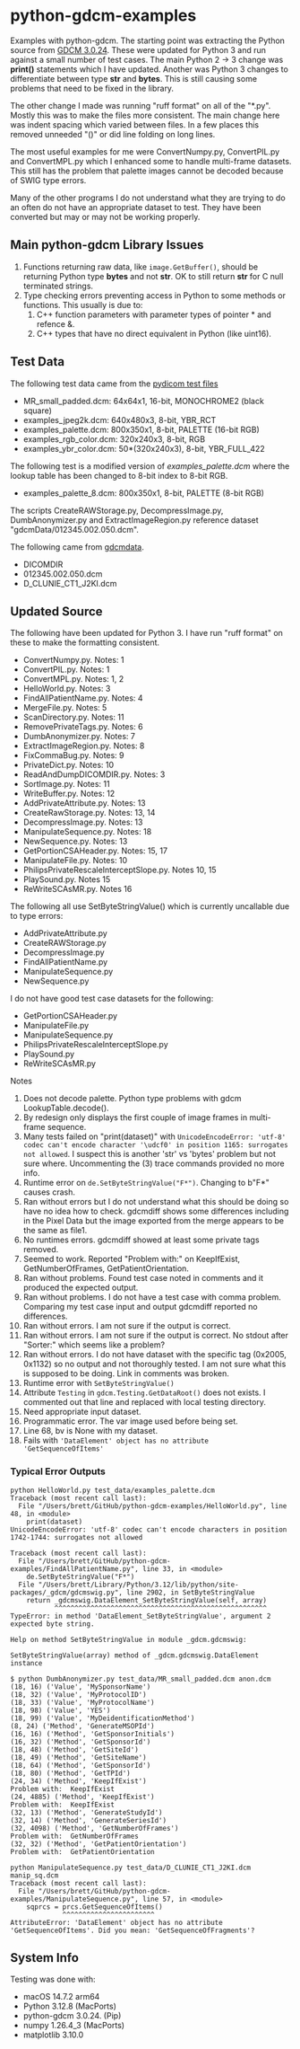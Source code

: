 # python-gdcm-examples

Examples with python-gdcm.  The starting point was extracting the Python source
from [GDCM
3.0.24](https://github.com/malaterre/GDCM/tree/v3.0.24/Examples/Python).  These
were updated for Python 3 and run against a small number of test cases.  The main
Python 2 -> 3 change was **print()** statements which I have updated.  Another
was Python 3 changes to differentiate between type **str** and **bytes**.  This
is still causing some problems that need to be fixed in the library.

The other change I made was running "ruff format" on all of the "*.py".  Mostly
this was to make the files more consistent.  The main change here was indent spacing
which varied between files.  In a few places this removed unneeded "()" or did
line folding on long lines.

The most useful examples for me were ConvertNumpy.py, ConvertPIL.py and ConvertMPL.py which
I enhanced some to handle multi-frame datasets.  This still has the problem that
palette images cannot be decoded because of SWIG type errors.

Many of the other programs I do not understand what they are trying to do an
often do not have an appropriate dataset to test.  They have been converted but may
or may not be working properly.

## Main python-gdcm Library Issues

1. Functions returning raw data, like `image.GetBuffer()`, should be returning Python type **bytes**
and not **str**.  OK to still return **str** for C null terminated strings.
2. Type checking errors preventing access in Python to some methods or functions.  This usually
is due to:
    1. C++ function parameters with parameter types of pointer * and refence &.
    2. C++ types that have no direct equivalent in Python (like uint16).

## Test Data

The following test data came from the [pydicom test files](https://github.com/pydicom/pydicom/tree/main/src/pydicom/data/test_files)

* MR_small_padded.dcm: 64x64x1, 16-bit, MONOCHROME2 (black square)
* examples_jpeg2k.dcm: 640x480x3, 8-bit, YBR_RCT
* examples_palette.dcm: 800x350x1, 8-bit, PALETTE (16-bit RGB)
* examples_rgb_color.dcm: 320x240x3, 8-bit, RGB
* examples_ybr_color.dcm: 50*(320x240x3), 8-bit, YBR_FULL_422

The following test is a modified version of *examples_palette.dcm* where the lookup table
has been changed to 8-bit index to 8-bit RGB.

* examples_palette_8.dcm: 800x350x1, 8-bit, PALETTE (8-bit RGB)

The scripts CreateRAWStorage.py, DecompressImage.py, DumbAnonymizer.py and ExtractImageRegion.py
reference dataset "gdcmData/012345.002.050.dcm".

The following came from [gdcmdata](https://sourceforge.net/p/gdcm/gdcmdata/ci/master/tree/).

* DICOMDIR
* 012345.002.050.dcm
* D_CLUNIE_CT1_J2KI.dcm

## Updated Source

The following have been updated for Python 3.  I have run "ruff format" on these to make the
formatting consistent.

* ConvertNumpy.py.  Notes: 1
* ConvertPIL.py.  Notes: 1
* ConvertMPL.py.  Notes: 1, 2
* HelloWorld.py.  Notes: 3
* FindAllPatientName.py.  Notes: 4
* MergeFile.py.  Notes: 5
* ScanDirectory.py.  Notes: 11
* RemovePrivateTags.py.  Notes: 6
* DumbAnonymizer.py.  Notes: 7
* ExtractImageRegion.py.  Notes: 8
* FixCommaBug.py.  Notes: 9
* PrivateDict.py.  Notes: 10
* ReadAndDumpDICOMDIR.py.  Notes: 3
* SortImage.py.  Notes: 11
* WriteBuffer.py.  Notes: 12
* AddPrivateAttribute.py.  Notes: 13
* CreateRawStorage.py.  Notes: 13, 14
* DecompressImage.py.  Notes: 13
* ManipulateSequence.py.  Notes: 18
* NewSequence.py.  Notes: 13
* GetPortionCSAHeader.py.  Notes: 15, 17
* ManipulateFile.py.  Notes: 10
* PhilipsPrivateRescaleInterceptSlope.py.  Notes 10, 15
* PlaySound.py.  Notes 15
* ReWriteSCAsMR.py.  Notes 16

The following all use SetByteStringValue() which is currently uncallable due to type errors:

* AddPrivateAttribute.py
* CreateRAWStorage.py
* DecompressImage.py
* FindAllPatientName.py
* ManipulateSequence.py
* NewSequence.py

I do not have good test case datasets for the following:

* GetPortionCSAHeader.py
* ManipulateFile.py
* ManipulateSequence.py
* PhilipsPrivateRescaleInterceptSlope.py
* PlaySound.py
* ReWriteSCAsMR.py

Notes

1) Does not decode palette.  Python type problems with gdcm LookupTable.decode().
2) By redesign only displays the first couple of image frames in multi-frame
   sequence.
3) Many tests failed on "print(dataset)" with `UnicodeEncodeError: 'utf-8' codec
   can't encode character '\udcf0' in position 1165: surrogates not allowed`.  I
   suspect this is another 'str' vs 'bytes' problem but not sure where.
   Uncommenting the (3) trace commands provided no more info.
4) Runtime error on `de.SetByteStringValue("F*")`. Changing to b"F*" causes
   crash.
5) Ran without errors but I do not understand what this should be doing so have
no idea how to check.  gdcmdiff shows some differences including in the Pixel
Data but the image exported from the merge appears to be the same as file1.
6) No runtimes errors.  gdcmdiff showed at least some private tags removed.
7) Seemed to work.  Reported "Problem with:" on KeepIfExist, GetNumberOfFrames,
   GetPatientOrientation.
8) Ran without problems.  Found test case noted in comments and it produced the
expected output.
9) Ran without problems.  I do not have a test case with comma problem.
Comparing my test case input and output gdcmdiff reported no differences.
10) Ran without errors.  I am not sure if the output is correct.
11) Ran without errors.  I am not sure if the output is correct.  No stdout
after "Sorter:" which seems like a problem?
12) Ran without errors.  I do not have dataset with the specific tag
(0x2005, 0x1132) so no output and not thoroughly tested.  I am not sure what
this is supposed to be doing.  Link in comments was broken.
13) Runtime error with `SetByteStringValue()`
14) Attribute `Testing` in `gdcm.Testing.GetDataRoot()` does not exists.  I
commented out that line and replaced with local testing directory.
15) Need appropriate input dataset.
16) Programmatic error.  The var image used before being set.
17) Line 68, bv is None with my dataset.
18) Fails with `'DataElement' object has no attribute 'GetSequenceOfItems'`

### Typical Error Outputs

``` text
python HelloWorld.py test_data/examples_palette.dcm
Traceback (most recent call last):
  File "/Users/brett/GitHub/python-gdcm-examples/HelloWorld.py", line 48, in <module>
    print(dataset)
UnicodeEncodeError: 'utf-8' codec can't encode characters in position 1742-1744: surrogates not allowed
```

``` text
Traceback (most recent call last):
  File "/Users/brett/GitHub/python-gdcm-examples/FindAllPatientName.py", line 33, in <module>
    de.SetByteStringValue("F*")
  File "/Users/brett/Library/Python/3.12/lib/python/site-packages/_gdcm/gdcmswig.py", line 2902, in SetByteStringValue
    return _gdcmswig.DataElement_SetByteStringValue(self, array)
           ^^^^^^^^^^^^^^^^^^^^^^^^^^^^^^^^^^^^^^^^^^^^^^^^^^^^^
TypeError: in method 'DataElement_SetByteStringValue', argument 2 expected byte string.
```

``` text
Help on method SetByteStringValue in module _gdcm.gdcmswig:

SetByteStringValue(array) method of _gdcm.gdcmswig.DataElement instance
```

``` text
$ python DumbAnonymizer.py test_data/MR_small_padded.dcm anon.dcm
(18, 16) ('Value', 'MySponsorName')
(18, 32) ('Value', 'MyProtocolID')
(18, 33) ('Value', 'MyProtocolName')
(18, 98) ('Value', 'YES')
(18, 99) ('Value', 'MyDeidentificationMethod')
(8, 24) ('Method', 'GenerateMSOPId')
(16, 16) ('Method', 'GetSponsorInitials')
(16, 32) ('Method', 'GetSponsorId')
(18, 48) ('Method', 'GetSiteId')
(18, 49) ('Method', 'GetSiteName')
(18, 64) ('Method', 'GetSponsorId')
(18, 80) ('Method', 'GetTPId')
(24, 34) ('Method', 'KeepIfExist')
Problem with:  KeepIfExist
(24, 4885) ('Method', 'KeepIfExist')
Problem with:  KeepIfExist
(32, 13) ('Method', 'GenerateStudyId')
(32, 14) ('Method', 'GenerateSeriesId')
(32, 4098) ('Method', 'GetNumberOfFrames')
Problem with:  GetNumberOfFrames
(32, 32) ('Method', 'GetPatientOrientation')
Problem with:  GetPatientOrientation
```

``` text
python ManipulateSequence.py test_data/D_CLUNIE_CT1_J2KI.dcm manip_sq.dcm
Traceback (most recent call last):
  File "/Users/brett/GitHub/python-gdcm-examples/ManipulateSequence.py", line 57, in <module>
    sqprcs = prcs.GetSequenceOfItems()
             ^^^^^^^^^^^^^^^^^^^^^^^
AttributeError: 'DataElement' object has no attribute 'GetSequenceOfItems'. Did you mean: 'GetSequenceOfFragments'?
```

## System Info

Testing was done with:

* macOS 14.7.2 arm64
* Python 3.12.8 (MacPorts)
* python-gdcm 3.0.24. (Pip)
* numpy 1.26.4_3 (MacPorts)
* matplotlib 3.10.0
